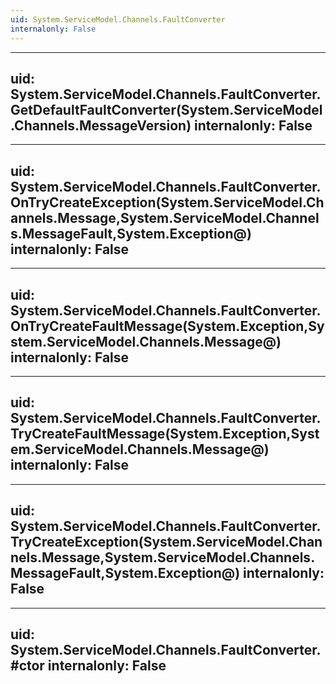 ```yaml
---
uid: System.ServiceModel.Channels.FaultConverter
internalonly: False
---
```


---
uid: System.ServiceModel.Channels.FaultConverter.GetDefaultFaultConverter(System.ServiceModel.Channels.MessageVersion)
internalonly: False
---

---
uid: System.ServiceModel.Channels.FaultConverter.OnTryCreateException(System.ServiceModel.Channels.Message,System.ServiceModel.Channels.MessageFault,System.Exception@)
internalonly: False
---

---
uid: System.ServiceModel.Channels.FaultConverter.OnTryCreateFaultMessage(System.Exception,System.ServiceModel.Channels.Message@)
internalonly: False
---

---
uid: System.ServiceModel.Channels.FaultConverter.TryCreateFaultMessage(System.Exception,System.ServiceModel.Channels.Message@)
internalonly: False
---

---
uid: System.ServiceModel.Channels.FaultConverter.TryCreateException(System.ServiceModel.Channels.Message,System.ServiceModel.Channels.MessageFault,System.Exception@)
internalonly: False
---

---
uid: System.ServiceModel.Channels.FaultConverter.#ctor
internalonly: False
---
